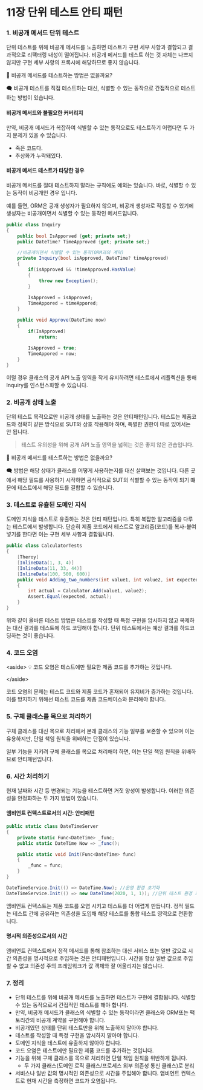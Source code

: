 # 11장 단위 테스트 안티 패턴

### 1. 비공개 메서드 단위 테스트

단위 테스트를 위해 비공개 메서드를 노출하면 테스트가 구현 세부 사항과 결합되고 결과적으로 리팩터링 내성이 떨어집니다. 비공개 메서드를 테스트 하는 것 자체는 나쁘지 않지만 구현 세부 사항의 프록시에 해당하므로 좋지 않습니다.

🤔 비공개 메서드를 테스트하는 방법은 없을까요?

🗨 비공개 테스트를 직접 테스트하는 대신, 식별할 수 있는 동작으로 간접적으로 테스트하는 방법이 있습니다.

#### 비공개 메서드와 불필요한 커버리지

만약, 비공개 메서드가 복잡하여 식별할 수 있는 동작으로도 테스트하기 어렵다면 두 가지 문제가 있을 수 있습니다.

* 죽은 코드다.
* 추상화가 누락돼있다.

#### 비공개 메서드 테스트가 타당한 경우

비공개 메서드를 절대 테스트하지 말라는 규칙에도 예외는 있습니다. 바로, 식별할 수 있는 동작이 비공개인 경우 입니다.

예를 들면, ORM은 공개 생성자가 필요하지 않으며, 비공개 생성자로 작동할 수 있기에 생성자는 비공개이면서 식별할 수 있는 동작인 메서드입니다.

```csharp
public class Inquiry
{
	public bool IsApporved {get; private set;}
	public DateTime? TimeApproved {get; private set;}

	//비공개이면서 식별할 수 있는 동작(ORM과의 계약)
	private Inquiry(bool isApproved, DateTime? timeApproved)
	{
		if(isApproved && !timeApproved.HasValue)
		{
			throw new Exception();
		}
	
		IsApproved = isApproved;
		TimeAppored = timeAppored;
	}

	public void Approve(DateTime now)
	{
		if(IsApproved)
			return;
	
		IsApproved = true;
		TimeAppored = now;
	}
}

```

이럴 경우 클래스의 공개 API 노출 영역을 작게 유지하려면 테스트에서 리플렉션을 통해 Inquiry를 인스턴스화할 수 있습니다.

### 2. 비공개 상태 노출

단위 테스트 목적으로만 비공개 상태를 노출하는 것은 안티패턴입니다. 테스트는 제품코드와 정확히 같은 방식으로 SUT와 상호 작용해야 하며, 특별한 권한이 따로 있어서는 안 됩니다.

> 테스트 유의성을 위해 공개 API 노출 영역을 넓히는 것은 좋지 않은 관습입니다.

🤔 비공개 메서드를 테스트하는 방법은 없을까요?

🗨 방법은 해당 상태가 클래스를 어떻게 사용하는지를 대신 살펴보는 것입니다. 다른 곳에서 해당 필드를 사용하기 시작하면 공식적으로 SUT의 식별할 수 있는 동작이 되기 떄문에 테스트에서 해당 필드를 결합할 수 있습니다.

### 3. 테스트로 유츌된 도메인 지식

도메인 지식을 테스트로 유출하는 것은 안티 패턴입니다. 특히 복잡한 알고리즘을 다루는 테스트에서 발생합니다. 단순히 제품 코드에서 테스트로 알고리즘(코드)를 복사-붙여넣기를 한다면 이는 구현 세부 사항과 결합됩니다.

```csharp
public class CalculatorTests
{
	[Theroy]
	[InlineData(1, 3, 4)]
	[InlineData(11, 33, 44)]
	[InlineData(100, 500, 600)]
	public void Adding_two_numbers(int value1, int value2, int expected)
	{
		int actual = Calculator.Add(value1, value2);
		Assert.Equal(expected, actual);
	}
}
```

위와 같이 올바른 테스트 방법은 테스트를 작성할 때 특정 구현을 암시하지 않고 복제하는 대신 결과를 테스트에 하드 코딩해야 합니다. 단위 테스트에서는 예상 결과를 하드코딩하는 것이 좋습니다.

### 4. 코드 오염

\<aside> 💡 코드 오염은 테스트에만 필요한 제품 코드를 추가하는 것입니다.

\</aside>

코드 오염의 문제는 테스트 코드와 제품 코드가 혼재되어 유지비가 증가하는 것입니다. 이를 방지하기 위해선 테스트 코드를 제품 코드베이스와 분리해야 합니다.

### 5. 구체 클래스를 목으로 처리하기

구체 클래스를 대신 목으로 처리해서 본래 클래스의 기능 일부를 보존할 수 있으며 이는 유용하지만, 단일 책임 원칙을 위배하는 단점이 있습니다.

일부 기능을 지키려 구체 클래스를 목으로 처리해야 하면, 이는 단일 책임 원칙을 위배하므로 안티패턴입니다.

### 6. 시간 처리하기

현재 날짜와 시간 등 변경되는 기능을 테스트하면 거짓 양성이 발생합니다. 이러한 의존성을 안정화하는 두 가지 방법이 있습니다.

#### 엠비언트 컨텍스트로서의 시간: 안티패턴

```csharp
public static class DateTimeServer
{
	private static Func<DateTime> _func;
	public static DateTime Now => _func();

	public static void Init(Func<DateTime> func)
	{
		_func = func;
	}
}

DateTimeService.Init(() => DateTime.Now); //운영 환경 초기화
DateTimeService.Init(() => new DateTime(2020, 1, 1)); //단위 테스트 환경 초기화
```

앰비언트 컨텍스트는 제품 코드를 오염 시키고 테스트를 더 어렵게 만듭니다. 정적 필드는 테스트 간에 공유하는 의존성을 도입해 해당 테스트를 통합 테스트 영역으로 전환합니다.

#### 명시적 의존성으로서의 시간

앰비언트 컨텍스트에서 정적 메서드를 통해 참조하는 대신 서비스 또는 일반 값으로 시간 의존성을 명시적으로 주입하는 것은 안티패턴입니다. 시간을 항상 일반 값으로 주입할 수 없고 의존성 주의 프레임워크가 값 객체와 잘 어울리지는 않습니다.

### 7. 정리

* 단위 테스트를 위해 비공개 메서드를 노출하면 테스트가 구현에 결합됩니다. 식별할 수 있는 동작으로서 간접적인 테스트를 해야 합니다.
* 만약, 비공개 메서드가 클래스의 식별할 수 있는 동작이라면 클래스와 ORM또는 팩토리간의 비공개 계약을 구현해야 합니다.
* 비공개였던 상태를 단위 테스트만을 위해 노출하지 말아야 합니다.
* 테스트를 작성할 때 특정 구현을 암시하지 말아야 합니다.
* 도메인 지식을 테스트에 유출하지 않아야 합니다.
* 코드 오염은 테스트에만 필요한 제품 코드를 추가하는 것입니다.
* 기능을 위해 구체 클래스를 목으로 처리하면 단일 책임 원칙을 위반하게 됩니다.
  * 두 가지 클래스(도메인 로직 클래스/프로세스 외부 의존성 통신 클래스)로 분리
* 서비스나 일반 값의 명시적인 의존성으로 시간을 주입해야 합니다. 앰비언트 컨텍스트로 현재 시간을 측정하면 코드가 오염됩니다.
